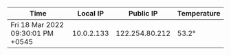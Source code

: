 | Time     | Local IP | Public IP | Temperature |
| ----------- | ----------- | ----------- | ----------- |
| Fri 18 Mar 2022 09:30:01 PM +0545      | 10.0.2.133     | 122.254.80.212  | 53.2° |
